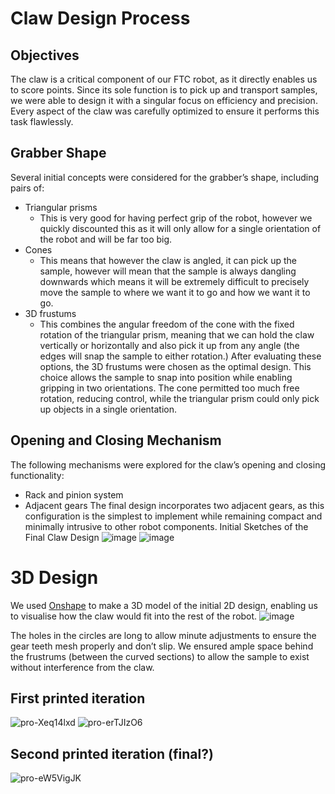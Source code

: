 # Claw Design Process
## Objectives
The claw is a critical component of our FTC robot, as it directly enables us to score points. Since its sole function is to pick up and transport samples, we were able to design it with a singular focus on efficiency and precision. Every aspect of the claw was carefully optimized to ensure it performs this task flawlessly.

## Grabber Shape
Several initial concepts were considered for the grabber’s shape, including pairs of:
- Triangular prisms
  - This is very good for having perfect grip of the robot, however we quickly discounted this as it will only allow for a single orientation of the robot and will be far too big.
- Cones
  - This means that however the claw is angled, it can pick up the sample, however will mean that the sample is always dangling downwards which means it will be extremely difficult to precisely move the sample to where we want it to go and how we want it to go.
- 3D frustums
  - This combines the angular freedom of the cone with the fixed rotation of the triangular prism, meaning that we can hold the claw vertically or horizontally and also pick it up from any angle (the edges will snap the sample to either rotation.)
After evaluating these options, the 3D frustums were chosen as the optimal design. This choice allows the sample to snap into position while enabling gripping in two orientations. The cone permitted too much free rotation, reducing control, while the triangular prism could only pick up objects in a single orientation.

## Opening and Closing Mechanism
The following mechanisms were explored for the claw’s opening and closing functionality:
- Rack and pinion system
- Adjacent gears
The final design incorporates two adjacent gears, as this configuration is the simplest to implement while remaining compact and minimally intrusive to other robot components.
Initial Sketches of the Final Claw Design
![image](https://github.com/user-attachments/assets/78aafaa0-6f7a-4b12-bdb8-79e91a6318a7)
![image](https://github.com/user-attachments/assets/fb98cec5-aedd-4c92-ac02-9fb95f08daae)

# 3D Design
We used [Onshape](https://www.onshape.com/) to make a 3D model of the initial 2D design, enabling us to visualise how the claw would fit into the rest of the robot.
![image](https://github.com/user-attachments/assets/14114985-957c-4e20-9a1f-bc218c50b09f)

The holes in the circles are long to allow minute adjustments to ensure the gear teeth mesh properly and don’t slip. We ensured ample space behind the frustrums (between the curved sections) to allow the sample to exist without interference from the claw.
## First printed iteration
![pro-Xeq14lxd](https://github.com/user-attachments/assets/56ff0597-1245-4ec7-8816-fa9caf364e59)
![pro-erTJIzO6](https://github.com/user-attachments/assets/31cc526d-739b-4de6-92d9-c139b179cc69)

## Second printed iteration (final?)
![pro-eW5VigJK](https://github.com/user-attachments/assets/b4c12121-5a8f-4c98-93fd-a7dd18efb0a1)

